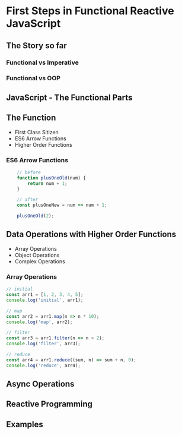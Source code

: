 # First Steps in Functional Reactive JavaScript

## The Story so far

### Functional vs Imperative

### Functional vs OOP

## JavaScript - The Functional Parts

## The Function

- First Class Sitizen
- ES6 Arrow Functions
- Higher Order Functions

### ES6 Arrow Functions

```js
	// before
	function plusOneOld(num) {
		return num + 1;
	}

	// after
	const plusOneNew = num => num + 1;

	plusOneOld(2);
```

## Data Operations with Higher Order Functions

- Array Operations
- Object Operations
- Complex Operations

### Array Operations

```js
// initial
const arr1 = [1, 2, 3, 4, 5];
console.log('initial', arr1);

// map
const arr2 = arr1.map(n => n * 10);
console.log('map', arr2);

// filter
const arr3 = arr1.filter(n => n > 2);
console.log('filter', arr3);

// reduce
const arr4 = arr1.reduce((sum, n) => sum + n, 0);
console.log('reduce', arr4);
```

## Async Operations

## Reactive Programming

## Examples
